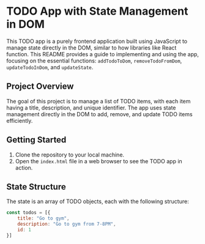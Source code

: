 # TODO App with State Management in DOM

This TODO app is a purely frontend application built using JavaScript to manage state directly in the DOM, similar to how libraries like React function. This README provides a guide to implementing and using the app, focusing on the essential functions: `addTodoToDom`, `removeTodoFromDom`, `updateTodoInDom`, and `updateState`.

## Project Overview

The goal of this project is to manage a list of TODO items, with each item having a title, description, and unique identifier. The app uses state management directly in the DOM to add, remove, and update TODO items efficiently.

## Getting Started

1. Clone the repository to your local machine.
2. Open the `index.html` file in a web browser to see the TODO app in action.

## State Structure

The state is an array of TODO objects, each with the following structure:

```javascript
const todos = [{
    title: "Go to gym",
    description: "Go to gym from 7-8PM",
    id: 1
}]
